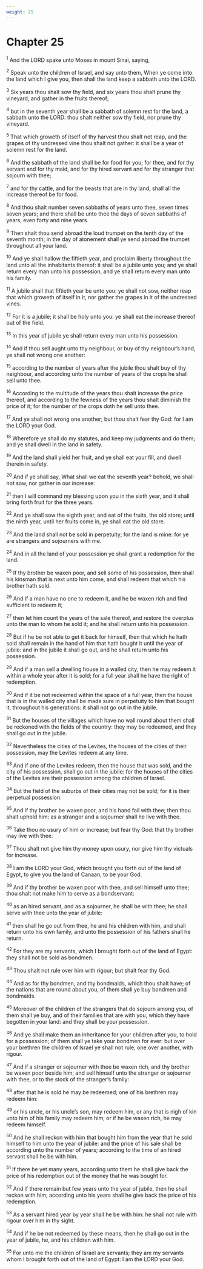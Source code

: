 ```yaml
---
weight: 25
---
```


# Chapter 25

<sup>1</sup> And the LORD spake unto Moses in mount Sinai, saying, 

<sup>2</sup> Speak unto the children of Israel, and say unto them, When ye come into the land which I give you, then shall the land keep a sabbath unto the LORD. 

<sup>3</sup> Six years thou shalt sow thy field, and six years thou shalt prune thy vineyard, and gather in the fruits thereof; 

<sup>4</sup> but in the seventh year shall be a sabbath of solemn rest for the land, a sabbath unto the LORD: thou shalt neither sow thy field, nor prune thy vineyard. 

<sup>5</sup> That which groweth of itself of thy harvest thou shalt not reap, and the grapes of thy undressed vine thou shalt not gather: it shall be a year of solemn rest for the land. 

<sup>6</sup> And the sabbath of the land shall be for food for you; for thee, and for thy servant and for thy maid, and for thy hired servant and for thy stranger that sojourn with thee; 

<sup>7</sup> and for thy cattle, and for the beasts that are in thy land, shall all the increase thereof be for food. 

<sup>8</sup> And thou shalt number seven sabbaths of years unto thee, seven times seven years; and there shall be unto thee the days of seven sabbaths of years, even forty and nine years. 

<sup>9</sup> Then shalt thou send abroad the loud trumpet on the tenth day of the seventh month; in the day of atonement shall ye send abroad the trumpet throughout all your land. 

<sup>10</sup> And ye shall hallow the fiftieth year, and proclaim liberty throughout the land unto all the inhabitants thereof: it shall be a jubile unto you; and ye shall return every man unto his possession, and ye shall return every man unto his family. 

<sup>11</sup> A jubile shall that fiftieth year be unto you: ye shall not sow, neither reap that which groweth of itself in it, nor gather the grapes in it of the undressed vines. 

<sup>12</sup> For it is a jubile; it shall be holy unto you: ye shall eat the increase thereof out of the field. 

<sup>13</sup> In this year of jubile ye shall return every man unto his possession. 

<sup>14</sup> And if thou sell aught unto thy neighbour, or buy of thy neighbour’s hand, ye shall not wrong one another: 

<sup>15</sup> according to the number of years after the jubile thou shalt buy of thy neighbour, and according unto the number of years of the crops he shall sell unto thee. 

<sup>16</sup> According to the multitude of the years thou shalt increase the price thereof, and according to the fewness of the years thou shalt diminish the price of it; for the number of the crops doth he sell unto thee. 

<sup>17</sup> And ye shall not wrong one another; but thou shalt fear thy God: for I am the LORD your God. 

<sup>18</sup> Wherefore ye shall do my statutes, and keep my judgments and do them; and ye shall dwell in the land in safety. 

<sup>19</sup> And the land shall yield her fruit, and ye shall eat your fill, and dwell therein in safety. 

<sup>20</sup> And if ye shall say, What shall we eat the seventh year? behold, we shall not sow, nor gather in our increase: 

<sup>21</sup> then I will command my blessing upon you in the sixth year, and it shall bring forth fruit for the three years. 

<sup>22</sup> And ye shall sow the eighth year, and eat of the fruits, the old store; until the ninth year, until her fruits come in, ye shall eat the old store. 

<sup>23</sup> And the land shall not be sold in perpetuity; for the land is mine: for ye are strangers and sojourners with me. 

<sup>24</sup> And in all the land of your possession ye shall grant a redemption for the land. 

<sup>25</sup> If thy brother be waxen poor, and sell some of his possession, then shall his kinsman that is next unto him come, and shall redeem that which his brother hath sold. 

<sup>26</sup> And if a man have no one to redeem it, and he be waxen rich and find sufficient to redeem it; 

<sup>27</sup> then let him count the years of the sale thereof, and restore the overplus unto the man to whom he sold it; and he shall return unto his possession. 

<sup>28</sup> But if he be not able to get it back for himself, then that which he hath sold shall remain in the hand of him that hath bought it until the year of jubile: and in the jubile it shall go out, and he shall return unto his possession. 

<sup>29</sup> And if a man sell a dwelling house in a walled city, then he may redeem it within a whole year after it is sold; for a full year shall he have the right of redemption. 

<sup>30</sup> And if it be not redeemed within the space of a full year, then the house that is in the walled city shall be made sure in perpetuity to him that bought it, throughout his generations: it shall not go out in the jubile. 

<sup>31</sup> But the houses of the villages which have no wall round about them shall be reckoned with the fields of the country: they may be redeemed, and they shall go out in the jubile. 

<sup>32</sup> Nevertheless the cities of the Levites, the houses of the cities of their possession, may the Levites redeem at any time. 

<sup>33</sup> And if one of the Levites redeem, then the house that was sold, and the city of his possession, shall go out in the jubile: for the houses of the cities of the Levites are their possession among the children of Israel. 

<sup>34</sup> But the field of the suburbs of their cities may not be sold; for it is their perpetual possession. 

<sup>35</sup> And if thy brother be waxen poor, and his hand fail with thee; then thou shalt uphold him: as a stranger and a sojourner shall he live with thee. 

<sup>36</sup> Take thou no usury of him or increase; but fear thy God: that thy brother may live with thee. 

<sup>37</sup> Thou shalt not give him thy money upon usury, nor give him thy victuals for increase. 

<sup>38</sup> I am the LORD your God, which brought you forth out of the land of Egypt, to give you the land of Canaan, to be your God. 

<sup>39</sup> And if thy brother be waxen poor with thee, and sell himself unto thee; thou shalt not make him to serve as a bondservant: 

<sup>40</sup> as an hired servant, and as a sojourner, he shall be with thee; he shall serve with thee unto the year of jubile: 

<sup>41</sup> then shall he go out from thee, he and his children with him, and shall return unto his own family, and unto the possession of his fathers shall he return. 

<sup>42</sup> For they are my servants, which I brought forth out of the land of Egypt: they shall not be sold as bondmen. 

<sup>43</sup> Thou shalt not rule over him with rigour; but shalt fear thy God. 

<sup>44</sup> And as for thy bondmen, and thy bondmaids, which thou shalt have; of the nations that are round about you, of them shall ye buy bondmen and bondmaids. 

<sup>45</sup> Moreover of the children of the strangers that do sojourn among you, of them shall ye buy, and of their families that are with you, which they have begotten in your land: and they shall be your possession. 

<sup>46</sup> And ye shall make them an inheritance for your children after you, to hold for a possession; of them shall ye take your bondmen for ever: but over your brethren the children of Israel ye shall not rule, one over another, with rigour. 

<sup>47</sup> And if a stranger or sojourner with thee be waxen rich, and thy brother be waxen poor beside him, and sell himself unto the stranger or sojourner with thee, or to the stock of the stranger’s family: 

<sup>48</sup> after that he is sold he may be redeemed; one of his brethren may redeem him: 

<sup>49</sup> or his uncle, or his uncle’s son, may redeem him, or any that is nigh of kin unto him of his family may redeem him; or if he be waxen rich, he may redeem himself. 

<sup>50</sup> And he shall reckon with him that bought him from the year that he sold himself to him unto the year of jubile: and the price of his sale shall be according unto the number of years; according to the time of an hired servant shall he be with him. 

<sup>51</sup> If there be yet many years, according unto them he shall give back the price of his redemption out of the money that he was bought for. 

<sup>52</sup> And if there remain but few years unto the year of jubile, then he shall reckon with him; according unto his years shall he give back the price of his redemption. 

<sup>53</sup> As a servant hired year by year shall he be with him: he shall not rule with rigour over him in thy sight. 

<sup>54</sup> And if he be not redeemed by these means, then he shall go out in the year of jubile, he, and his children with him. 

<sup>55</sup> For unto me the children of Israel are servants; they are my servants whom I brought forth out of the land of Egypt: I am the LORD your God. 


